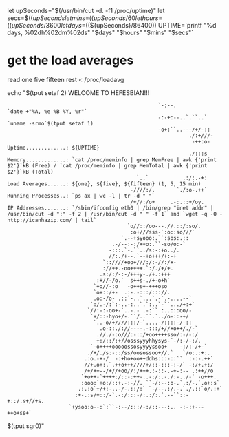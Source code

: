 let upSeconds="$(/usr/bin/cut -d. -f1 /proc/uptime)"
let secs=$((${upSeconds}%60))
let mins=$((${upSeconds}/60%60))
let hours=$((${upSeconds}/3600%24))
let days=$((${upSeconds}/86400))
UPTIME=`printf "%d days, %02dh%02dm%02ds" "$days" "$hours" "$mins" "$secs"`

# get the load averages
read one five fifteen rest < /proc/loadavg

echo "$(tput setaf 2)
					WELCOME TO HEFESBIAN!!!



                                                     `-:--.                          `date +"%A, %e %B %Y, %r"`
                                                     -:-+:--..`.``..`                `uname -srmo`$(tput setaf 1)               
                                                     -o+:``..---/+/-::                              
                                                               ./:+///-                             
                                                                -++:o-               Uptime.............: ${UPTIME}               
                                                               ./:::s                Memory.............: `cat /proc/meminfo | grep MemFree | awk {'print $2'}`kB (Free) / `cat /proc/meminfo | grep MemTotal | awk {'print $2'}`kB (Total)
                                              `..`           .:/:.-+:                Load Averages......: ${one}, ${five}, ${fifteen} (1, 5, 15 min)
                                            -////:/.       `./:o-.++`                Running Processes..: `ps ax | wc -l | tr -d " "`
                                            /+//:/o+     .-:.::+/oy.                 IP Addresses.......: `/sbin/ifconfig eth0 | /bin/grep "inet addr" | /usr/bin/cut -d ":" -f 2 | /usr/bin/cut -d " " -f 1` and `wget -q -O - http://icanhazip.com/ | tail`
                                           `o//::/oo---.//.::/:so/.                  
                                            :o+///sss-`:o::so///`                                   
                                         `.--+syooo:.``:sos:.::                                     
                                      .-/--:-:/++o:.``-so/o:-`                                      
                                     -:::.`-.``../s:-:+o../.                                        
                                     //:./+--.`--+o+++/+:-+                                         
                                   `::////+oo+///:/:-//:/+-                                         
                                   ://++.-oo++++.`:/./+/+.                                          
                                  .s:/:/-:-/+++y-./+.:+++                                           
                                 :+//-/o.`  s++s-./+-o+h`                                           
                                `+o//-:o   -o++s+-+++oso                                            
                                `o+::/+-  .:-.-:::/::://.                                           
                                .o:-/o- .::`-..`...`.-`.-....--`                                    
                               `:/.-/:`:-..-:..`.`:..`-``.../+:+`                                   
                              `//:-:-oo+-`..-.- .-:`` :..:::oo/-                                    
                               `+/::-hyo+/-.``/..``.`../o-::-+/                                     
                                `..-o/+////:::/-`....-/::::-/-::                                    
                                  .o-::./://----.-:::/+//+o++/./-`                                  
                                 .//./-:o///:-::/+oo++++sso/:-/-:/                                  
                                 +:/::/:+//osssyyyhhysys-`-/:-/-:/.                                 
                               `-o++++ooooossosyyyyssoo+    -:/:-/+-`                               
                              ./+/./s:-::/ss/oosossoo+//.`   `/o:.:+:.                              
                             .:o.-+-/  -:+ho+oo++ddhs:::-::``  :-:-.++`                             
                             //+.o+:.`.++o+++////+/::-:::-:-/` -:/+.+:/                             
                             /+/++--/+//+oo//:/+++.:-::-.-+-:-- .:++//o                             
                            `+o++-`++++:/::-:++-..-:/:.-./:-../-` -o+++.                            
                            :ooo:`+o:/::+.-:-//. ``-/:--:o-.`.:/-.`.o+:s`                          
                           .:.:o`+/+:-..-/-.::/:` `-/--.:/.-.`./.::`o/.:+`                        
                          :+-.:s/+::/-`.-:/:::-/:.:/:.`.--``::-+::/.s+//+s.                    
                        `+ysoo:o--:`:``-:--/:::/-:/::---:.. -:-:+---++o+ss+`                   


$(tput sgr0)"
